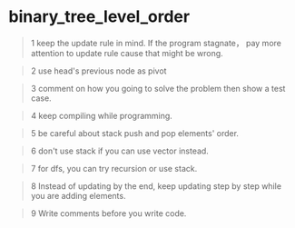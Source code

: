 # binary_tree_level_order

>  1 keep the update rule in mind. If the program stagnate， pay more attention to update rule cause that might be wrong.

>  2 use head's previous node as pivot

>  3 comment on how you going to solve the problem then show a test case. 

>  4 keep compiling while programming.

>  5 be careful about stack push and pop elements' order.

>  6 don't use stack if you can use vector instead.

>  7 for dfs, you can try recursion or use stack.

>  8 Instead of updating by the end, keep updating step by step while you are adding elements.

>  9 Write comments before you write code.